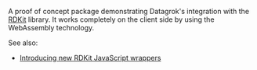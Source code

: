 A proof of concept package demonstrating Datagrok's integration
with the [RDKit](https://www.rdkit.org) library. It works completely on the client side
by using the WebAssembly technology.

See also: 
* [Introducing new RDKit JavaScript wrappers](http://rdkit.blogspot.com/2019/11/introducing-new-rdkit-javascript.html)